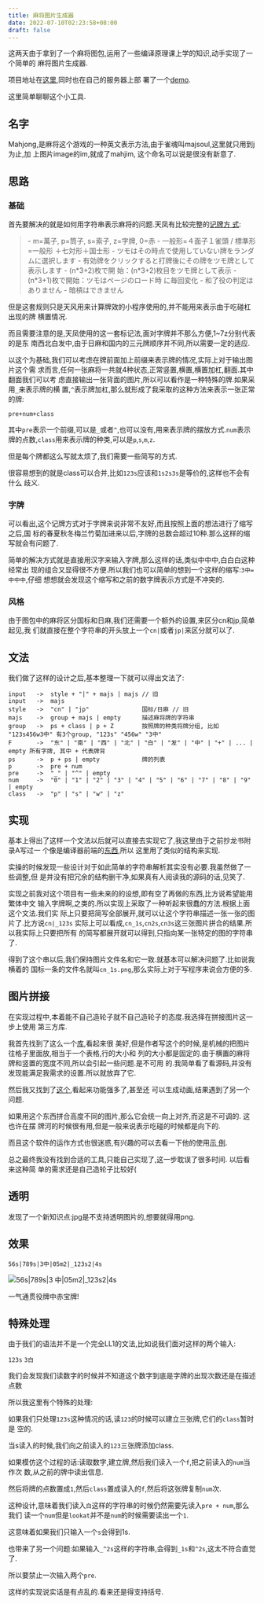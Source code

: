 ```yaml
---
title: 麻将图片生成器
date: 2022-07-10T02:23:58+08:00
draft: false
---
```

这两天由于拿到了一个麻将图包,运用了一些编译原理课上学的知识,动手实现了一个简单的
麻将图片生成器.

项目地址在[这里](https://github.com/black-desk/mahjim),同时也在自己的服务器上部
署了一个[demo](https://mahjim.black-desk.cn).

这里简单聊聊这个小工具.

## 名字

Mahjong,是麻将这个游戏的一种英文表示方法,由于雀魂叫majsoul,这里就只用到j为止,加
上图片image的im,就成了mahjim, 这个命名可以说是很没有新意了.

## 思路

### 基础

首先要解决的就是如何用字符串表示麻将的问题.天凤有比较完整的[记牌方
式][==link1==]:

> \- m=萬子, p=筒子, s=索子, z=字牌, 0=赤 - 一般形=４面子１雀頭 / 標準形=一般形
> ＋七対形＋国士形 - ツモはその時点で使用していない牌をランダムに選択します -
> 有効牌をクリックすると打牌後にその牌をツモ牌として表示します - (n\*3+2)枚で開
> 始：(n\*3+2)枚目をツモ牌として表示 - (n\*3+1)枚で開始：ツモはページのロード時
> に毎回変化 - 和了役の判定はありません - 暗槓はできません

但是这套规则只是天风用来计算牌效的小程序使用的,并不能用来表示由于吃碰杠出现的牌
横置情况.

而且需要注意的是,天凤使用的这一套标记法,面对字牌并不那么方便,1\~7z分别代表的是东
南西北白发中,由于日麻和国内的三元牌顺序并不同,所以需要一定的适应.

以这个为基础,我们可以考虑在牌前面加上前缀来表示牌的情况,实际上对于输出图片这个需
求而言,任何一张麻将一共就4种状态,正常竖置,横置,横置加杠,翻面.其中翻面我们可以考
虑直接输出一张背面的图片,所以可以看作是一种特殊的牌.如果采用`_`来表示牌的横
置,`^`表示牌加杠,那么就形成了我采取的这种方法来表示一张正常的牌:

    pre+num+class

其中`pre`表示一个前缀,可以是`_`或者`^`,也可以没有,用来表示牌的摆放方式.`num`表示
牌的点数,`class`用来表示牌的种类,可以是`p`,`s`,`m`,`z`.

但是每个牌都这么写就太烦了,我们需要一些简写的方式.

很容易想到的就是class可以合并,比如`123s`应该和`1s2s3s`是等价的,这样也不会有什么
歧义.

### 字牌

可以看出,这个记牌方式对于字牌来说非常不友好,而且按照上面的想法进行了缩写之后,国
标的春夏秋冬梅兰竹菊加进来以后,字牌的总数会超过10种.那么这样的缩写就会有问题了.

简单的解决方式就是直接用汉字来输入字牌,那么这样的话,类似中中中,白白白这种经常出
现的组合又显得很不方便.所以我们也可以简单的想到一个这样的缩写:`3中=中中中`,仔细
想想就会发现这个缩写和之前的数字牌表示方式是不冲突的.

### 风格

由于图包中的麻将区分国标和日麻,我们还需要一个额外的设置,来区分cn和jp,简单起见,我
们就直接在整个字符串的开头放上一个`cn|`或者`jp|`来区分就可以了.

## 文法

我们做了这样的设计之后,基本整理一下就可以得出文法了:

    input   ->  style + "|" + majs | majs // 旧 
    input   ->  majs
    style   ->  "cn" | "jp"               国标/日麻 // 旧
    majs    ->  group + majs | empty      描述麻将牌的字符串
    group   ->  ps + class | p + Z        按照牌的种类将牌分组, 比如 "123s456w3中" 有3个group, "123s" "456w" "3中"
    F       ->  "东" | "南" | "西" | "北" | "白" | "发" | "中" | "+" | ... | empty 所有字牌, 其中 + 代表牌背
    ps      ->  p + ps | empty            牌的列表
    p       ->  pre + num
    pre     ->  "_" | "^" | empty
    num     ->  "0" | "1" | "2" | "3" | "4" | "5" | "6" | "7" | "8" | "9" | empty
    class   ->  "p" | "s" | "w" | "z"

## 实现

基本上得出了这样一个文法以后就可以直接去实现它了,我这里由于之前抄龙书附录A写过一
个像是编译器前端的[东西](https://github.com/black-desk/Compiler-front-end),所以
这里用了类似的结构来实现.

实操的时候发现一些设计对于如此简单的字符串解析其实没有必要.我虽然做了一些调整,但
是并没有把冗余的结构删干净,如果真有人阅读我的源码的话,见笑了.

实现之前我对这个项目有一些未来的的设想,即有空了再做的东西,比方说希望能用繁体中文
输入字牌啊,之类的.所以实现上采取了一种听起来很蠢的方法.根据上面这个文法.我们实
际上只要把简写全部展开,就可以让这个字符串描述一张一张的图片了.比方说`cn|_123s`
实际上可以看成,`cn_1s`,`cn2s`,`cn3s`这三张图片拼合的结果.所以我实际上只要把所有
的简写都展开就可以得到,只指向某一张特定的图的字符串了.

得到了这个串以后,我们保持图片文件名和它一致.就基本可以解决问题了.比如说我横着的
国标一条的文件名就叫`cn_1s.png`,那么实际上对于写程序来说会方便的多.

## 图片拼接

在实现过程中,本着能不自己造轮子就不自己造轮子的态度.我选择在拼接图片这一步上使用
第三方库.

我首先找到了这么一个[库](https://github.com/ozankasikci/go-image-merge),看起来很
美好,但是作者写这个的时候,是机械的把图片往格子里面放,相当于一个表格,行的大小和
列的大小都是固定的.由于横置的麻将牌和竖置的宽度不同,所以会引起一些问题.是不可用
的.我简单看了看源码,并没有发现能满足我需求的设置.所以就放弃了它.

然后我又找到了[这个](https://github.com/noelyahan/mergi),看起来功能强多了,甚至还
可以生成动画,结果遇到了另一个问题.

如果用这个东西拼合高度不同的图片,那么它会统一向上对齐,而这是不可调的. 这也许在摆
牌河的时候很有用,但是一般来说表示吃碰的时候都是向下的.

而且这个软件的运作方式也很迷惑,有兴趣的可以去看一下他的使用[示
例](https://github.com/noelyahan/mergi/blob/master/examples/merge/main.go#L69).

总之最终我没有找到合适的工具,只能自己实现了,这一步耽误了很多时间. 以后看来这种简
单的需求还是自己造轮子比较好(

## 透明

发现了一个新知识点:jpg是不支持透明图片的,想要就得用png.

## 效果

`56s|789s|3中|05m2|_123s2|4s`

![56s|789s|3
中|05m2|\_123s2|4s](https://mahjim.black-desk.cn/56s|789s|3中|05m2|_123s2|4s)

一气通贯役牌中赤宝牌\!

## 特殊处理

由于我们的语法并不是一个完全LL1的文法,比如说我们面对这样的两个输入:

`123s` `3白`

我们会发现我们读数字的时候并不知道这个数字到底是字牌的出现次数还是在描述点数

所以我这里有个特殊的处理:

如果我们只处理`123s`这种情况的话,读`123`的时候可以建立三张牌,它们的`class`暂时是
空的.

当s读入的时候,我们向之前读入的`123`三张牌添加class.

如果模仿这个过程的话:读取数字,建立牌,然后我们读入一个`f`,把之前读入的`num`当作次
数,从之前的牌中读出信息.

然后将牌的点数置成`1`,然后`class`置成读入的`f`,然后将这张牌复制`num`次.

这种设计,意味着我们读入`白`这样的字符串的时候仍然需要先读入`pre + num`,那么我们
读一个`num`但是`lookat`并不是`num`的时候需要读出一个`1`.

这意味着如果我们只输入一个`s`会得到1s.

也带来了另一个问题:如果输入`_^2s`这样的字符串,会得到`_1s`和`^2s`,这太不符合直觉
了.

所以要禁止一次输入两个`pre`.

这样的实现说实话是有点乱的.看来还是得支持括号.

[==link1==]: https://tenhou.net/2/
